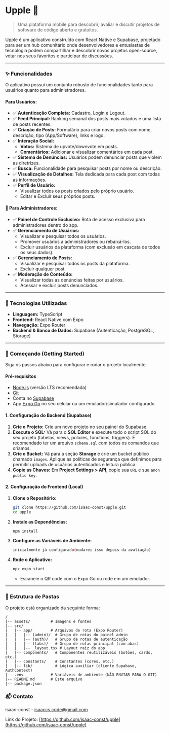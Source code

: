 # Upple 🍏

> Uma plataforma mobile para descobrir, avaliar e discutir projetos de software de código aberto e gratuitos.

Upple é um aplicativo construído com React Native e Supabase, projetado para ser um hub comunitário onde desenvolvedores e entusiastas de tecnologia podem compartilhar e descobrir novos projetos open-source, votar nos seus favoritos e participar de discussões.

---

### ✨ Funcionalidades

O aplicativo possui um conjunto robusto de funcionalidades tanto para usuários quanto para administradores.

#### Para Usuários:
- ✅ **Autenticação Completa:** Cadastro, Login e Logout.
- ✅ **Feed Principal:** Ranking semanal dos posts mais votados e uma lista de posts recentes.
- ✅ **Criação de Posts:** Formulário para criar novos posts com nome, descrição, tipo (App/Software), links e logo.
- ✅ **Interação Social:**
    - **Votos:** Sistema de upvote/downvote em posts.
    - **Comentários:** Adicionar e visualizar comentários em cada post.
- ✅ **Sistema de Denúncias:** Usuários podem denunciar posts que violem as diretrizes.
- ✅ **Busca:** Funcionalidade para pesquisar posts por nome ou descrição.
- ✅ **Visualização de Detalhes:** Tela dedicada para cada post com todas as informações.
- ✅ **Perfil de Usuário:**
    - Visualizar todos os posts criados pelo próprio usuário.
    - Editar e Excluir seus próprios posts.

#### 👑 Para Administradores:
- ✅ **Painel de Controle Exclusivo:** Rota de acesso exclusiva para administradores dentro do app.
- ✅ **Gerenciamento de Usuários:**
    - Visualizar e pesquisar todos os usuários.
    - Promover usuários a administradores ou rebaixá-los.
    - Excluir usuários da plataforma (com exclusão em cascata de todos os seus dados).
- ✅ **Gerenciamento de Posts:**
    - Visualizar e pesquisar todos os posts da plataforma.
    - Excluir qualquer post.
- ✅ **Moderação de Conteúdo:**
    - Visualizar todas as denúncias feitas por usuários.
    - Acessar e excluir posts denunciados.

---

### 🚀 Tecnologias Utilizadas

- **Linguagem:** TypeScript
- **Frontend:** React Native com Expo
- **Navegação:** Expo Router
- **Backend & Banco de Dados:** Supabase (Autenticação, PostgreSQL, Storage)

---

### 🏁 Começando (Getting Started)

Siga os passos abaixo para configurar e rodar o projeto localmente.

#### **Pré-requisitos**

- [Node.js](https://nodejs.org/) (versão LTS recomendada)
- [Git](https://git-scm.com/)
- Conta no [Supabase](https://supabase.com/)
- App [Expo Go](https://expo.dev/go) no seu celular ou um emulador/simulador configurado.

#### **1. Configuração do Backend (Supabase)**

1.  **Crie o Projeto:** Crie um novo projeto no seu painel do Supabase.
2.  **Execute o SQL:** Vá para o **SQL Editor** e execute todo o script SQL do seu projeto (tabelas, views, policies, functions, triggers). É recomendado ter um arquivo `schema.sql` com todos os comandos que criamos.
3.  **Crie o Bucket:** Vá para a seção **Storage** e crie um bucket público chamado `images`. Aplique as políticas de segurança que definimos para permitir uploads de usuários autenticados e leitura pública.
4.  **Copie as Chaves:** Em **Project Settings > API**, copie sua `URL` e sua `anon public key`.

#### **2. Configuração do Frontend (Local)**

1.  **Clone o Repositório:**
    ```bash
    git clone https://github.com/isaac-const/upple.git
    cd upple
    ```
2.  **Instale as Dependências:**
    ```bash
    npm install
    ```
3.  **Configure as Variáveis de Ambiente:**
    ```bash
    inicialmente já configurado(mudarei isso depois da avaliação)
    ```
4.  **Rode o Aplicativo:**
    ```bash
    npx expo start
    ```
    - Escaneie o QR code com o Expo Go ou rode em um emulador.

---

### 📁 Estrutura de Pastas

O projeto está organizado da seguinte forma:

```
/
|-- assets/         # Imagens e fontes
|-- src/
|   |-- app/        # Arquivos de rota (Expo Router)
|   |   |-- (admin)/  # Grupo de rotas do painel admin
|   |   |-- (auth)/   # Grupo de rotas de autenticação
|   |   |-- (tabs)/   # Grupo de rotas principal (com abas)
|   |   |-- _layout.tsx # Layout raiz do app
|   |-- components/   # Componentes reutilizáveis (botões, cards, etc.)
|   |-- constants/    # Constantes (cores, etc.)
|   |-- lib/          # Lógica auxiliar (cliente Supabase, AuthContext)
|-- .env            # Variáveis de ambiente (NÃO ENVIAR PARA O GIT)
|-- README.md       # Este arquivo
|-- package.json
```

### 📬 Contato

isaac-const - [isaaccs.code@gmail.com](mailto:isaaccs.code@gmail.com)

Link do Projeto: [https://github.com/isaac-const/upple](https://github.com/isaac-const/upple)
